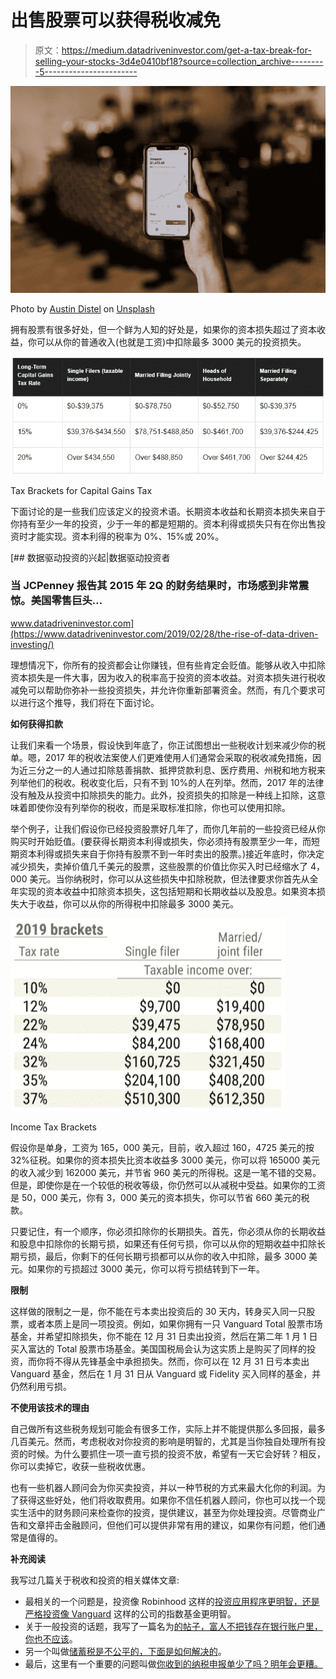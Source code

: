# 出售股票可以获得税收减免

> 原文：<https://medium.datadriveninvestor.com/get-a-tax-break-for-selling-your-stocks-3d4e0410bf18?source=collection_archive---------5----------------------->

![](img/6b0dfc98a1673f01a87bb6354e97146a.png)

Photo by [Austin Distel](https://unsplash.com/@austindistel?utm_source=medium&utm_medium=referral) on [Unsplash](https://unsplash.com?utm_source=medium&utm_medium=referral)

拥有股票有很多好处，但一个鲜为人知的好处是，如果你的资本损失超过了资本收益，你可以从你的普通收入(也就是工资)中扣除最多 3000 美元的投资损失。

![](img/e031c34609a52b85c76bf57744a128d5.png)

Tax Brackets for Capital Gains Tax

下面讨论的是一些我们应该定义的投资术语。长期资本收益和长期资本损失来自于你持有至少一年的投资，少于一年的都是短期的。资本利得或损失只有在你出售投资时才能实现。资本利得的税率为 0%、15%或 20%。

[](https://www.datadriveninvestor.com/2019/02/28/the-rise-of-data-driven-investing/) [## 数据驱动投资的兴起|数据驱动投资者

### 当 JCPenney 报告其 2015 年 2Q 的财务结果时，市场感到非常震惊。美国零售巨头…

www.datadriveninvestor.com](https://www.datadriveninvestor.com/2019/02/28/the-rise-of-data-driven-investing/) 

理想情况下，你所有的投资都会让你赚钱，但有些肯定会贬值。能够从收入中扣除资本损失是一件大事，因为收入的税率高于投资的资本收益。对资本损失进行税收减免可以帮助你弥补一些投资损失，并允许你重新部署资金。然而，有几个要求可以进行这个推导，我们将在下面讨论。

**如何获得扣款**

让我们来看一个场景，假设快到年底了，你正试图想出一些税收计划来减少你的税单。嗯，2017 年的税收法案使人们更难使用人们通常会采取的税收减免措施，因为近三分之一的人通过扣除慈善捐款、抵押贷款利息、医疗费用、州税和地方税来列举他们的税收。税收变化后，只有不到 10%的人在列举。然而，2017 年的法律没有触及从投资中扣除损失的能力。此外，投资损失的扣除是一种线上扣除，这意味着即使你没有列举你的税收，而是采取标准扣除，你也可以使用扣除。

举个例子，让我们假设你已经投资股票好几年了，而你几年前的一些投资已经从你购买时开始贬值。(要获得长期资本利得或损失，你必须持有股票至少一年，而短期资本利得或损失来自于你持有股票不到一年时卖出的股票。)接近年底时，你决定减少损失，卖掉价值几千美元的股票，这些股票的价值比你买入时已经缩水了 4，000 美元。当你纳税时，你可以从这些损失中扣除税款，但法律要求你首先从全年实现的资本收益中扣除资本损失，这包括短期和长期收益以及股息。如果资本损失大于收益，你可以从你的所得税中扣除最多 3000 美元。

![](img/cf51ceddf99f73c6675422b697db8a79.png)

Income Tax Brackets

假设你是单身，工资为 165，000 美元，目前，收入超过 160，4725 美元的按 32%征税。如果你的资本损失比资本收益多 3000 美元，你可以将 165000 美元的收入减少到 162000 美元，并节省 960 美元的所得税。这是一笔不错的交易。但是，即使你是在一个较低的税收等级，你仍然可以从减税中受益。如果你的工资是 50，000 美元，你有 3，000 美元的资本损失，你可以节省 660 美元的税款。

只要记住，有一个顺序，你必须扣除你的长期损失。首先，你必须从你的长期收益和股息中扣除你的长期亏损，如果还有任何亏损，你可以从你的短期收益中扣除长期亏损，最后，你剩下的任何长期亏损都可以从你的收入中扣除，最多 3000 美元。如果你的亏损超过 3000 美元，你可以将亏损结转到下一年。

**限制**

这样做的限制之一是，你不能在亏本卖出投资后的 30 天内，转身买入同一只股票，或者本质上是同一项投资。例如，如果你拥有一只 Vanguard Total 股票市场基金，并希望扣除损失，你不能在 12 月 31 日卖出投资，然后在第二年 1 月 1 日买入富达的 Total 股票市场基金。美国国税局会认为这实质上是购买了同样的投资，而你将不得从先锋基金中承担损失。然而，你可以在 12 月 31 日亏本卖出 Vanguard 基金，然后在 1 月 31 日从 Vanguard 或 Fidelity 买入同样的基金，并仍然利用亏损。

**不使用该技术的理由**

自己做所有这些税务规划可能会有很多工作，实际上并不能提供那么多回报，最多几百美元。然而，考虑税收对你投资的影响是明智的，尤其是当你独自处理所有投资的时候。为什么要抓住一项一直亏损的投资不放，希望有一天它会好转？相反，你可以卖掉它，收获一些税收优惠。

也有一些机器人顾问会为你买卖投资，并以一种节税的方式来最大化你的利润。为了获得这些好处，他们将收取费用。如果你不信任机器人顾问，你也可以找一个现实生活中的财务顾问来检查你的投资，提供建议，甚至为你处理投资。尽管商业广告和文章抨击金融顾问，但他们可以提供非常有用的建议，如果你有问题，他们通常是值得的。

**补充阅读**

我写过几篇关于税收和投资的相关媒体文章:

*   最相关的一个问题是，投资像 Robinhood 这样的[投资应用程序更明智，还是严格投资像 Vanguard](https://medium.com/datadriveninvestor/bogles-legacy-and-robinhood-living-in-harmony-bc297baa3323) 这样的公司的指数基金更明智。
*   关于一般投资的话题，我写了一篇名为[的帖子，富人不把钱存在银行账户里，你也不应该](https://medium.com/datadriveninvestor/rich-people-dont-keep-money-in-a-bank-account-you-shouldn-t-either-de8cd890d649?source=post_page---------------------------)。
*   另一个叫做[储蓄税是不公平的，下面是如何解决的](https://medium.com/@bigguyjer803_14349/taxes-on-savings-are-unfair-heres-how-to-fix-it-3258478efb9d)。
*   最后，这里有一个重要的问题叫做[你收到的纳税申报单少了吗？明年会更糟。](https://medium.com/datadriveninvestor/did-you-receive-a-smaller-tax-return-next-year-will-be-worse-781dd7da8d0e)